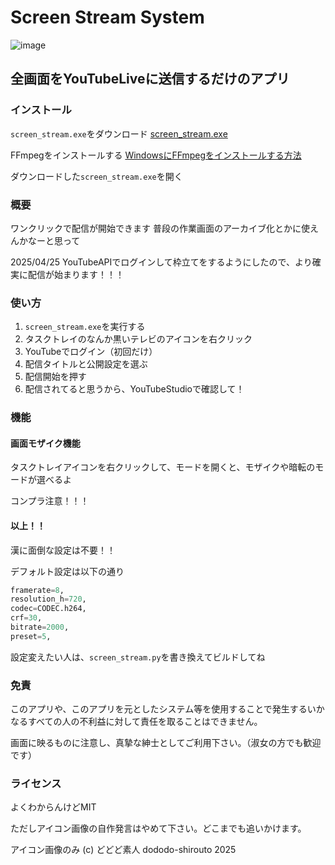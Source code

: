 # Screen Stream System

![image](https://github.com/user-attachments/assets/18e84e7e-dcb8-4856-b53d-1c9a13cf67d9)


## 全画面をYouTubeLiveに送信するだけのアプリ

### インストール

`screen_stream.exe`をダウンロード
[screen_stream.exe](https://github.com/dododoshirouto/screen_stram_system/releases/download/ver.1.1/screen_stream.exe)

FFmpegをインストールする
[WindowsにFFmpegをインストールする方法](https://qiita.com/Tadataka_Takahashi/items/9dcb0cf308db6f5dc31b)

ダウンロードした`screen_stream.exe`を開く

### 概要

ワンクリックで配信が開始できます
普段の作業画面のアーカイブ化とかに使えんかなーと思って

2025/04/25
YouTubeAPIでログインして枠立てをするようにしたので、より確実に配信が始まります！！！

### 使い方

1. `screen_stream.exe`を実行する
2. タスクトレイのなんか黒いテレビのアイコンを右クリック
3. YouTubeでログイン（初回だけ）
4. 配信タイトルと公開設定を選ぶ
5. 配信開始を押す
6. 配信されてると思うから、YouTubeStudioで確認して！

### 機能

#### 画面モザイク機能

タスクトレイアイコンを右クリックして、モードを開くと、モザイクや暗転のモードが選べるよ

コンプラ注意！！！

#### 以上！！

漢に面倒な設定は不要！！

デフォルト設定は以下の通り
```python
framerate=8,
resolution_h=720,
codec=CODEC.h264,
crf=30,
bitrate=2000,
preset=5,
```

設定変えたい人は、`screen_stream.py`を書き換えてビルドしてね

### 免責

このアプリや、このアプリを元としたシステム等を使用することで発生するいかなるすべての人の不利益に対して責任を取ることはできません。

画面に映るものに注意し、真摯な紳士としてご利用下さい。（淑女の方でも歓迎です）

### ライセンス

よくわからんけどMIT

ただしアイコン画像の自作発言はやめて下さい。どこまでも追いかけます。

アイコン画像のみ (c) どどど素人 dododo-shirouto 2025
